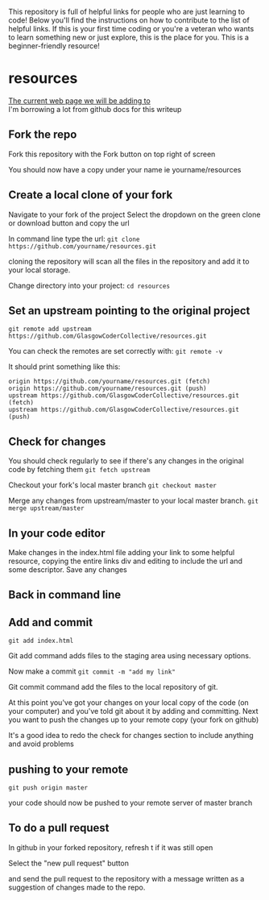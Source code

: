 This repository is full of helpful links for people who are just learning to code! Below you'll find the instructions on how to contribute to the list of helpful links. If this is your first time coding or you're a veteran who wants to learn something new or just explore, this is the place for you. This is a beginner-friendly resource!

# resources

[The current web page we will be adding to](https://glasgowcodercollective.github.io/resources/)  
I'm borrowing a lot from github docs for this writeup

## Fork the repo

Fork this repository with the Fork button on top right of screen

You should now have a copy under your name ie yourname/resources

## Create a local clone of your fork

Navigate to your fork of the project
Select the dropdown on the green clone or download button and copy the url

In command line type the url:
`git clone https://github.com/yourname/resources.git`

cloning the repository will scan all the files in the repository and add it to your local storage.

Change directory into your project:
`cd resources`

## Set an upstream pointing to the original project

`git remote add upstream https://github.com/GlasgowCoderCollective/resources.git`

You can check the remotes are set correctly with:
`git remote -v`

It should print something like this:

```output
origin https://github.com/yourname/resources.git (fetch)
origin https://github.com/yourname/resources.git (push)
upstream https://github.com/GlasgowCoderCollective/resources.git (fetch)
upstream https://github.com/GlasgowCoderCollective/resources.git (push)
```

## Check for changes

You should check regularly to see if there's any changes in the original code by fetching them
`git fetch upstream`

Checkout your fork's local master branch
`git checkout master`

Merge any changes from upstream/master to your local master branch.
`git merge upstream/master`

## In your code editor

Make changes in the index.html file adding your link to some helpful resource, copying the entire links div and editing to include the url and some descriptor.
Save any changes

## Back in command line

## Add and commit

`git add index.html`

Git add command adds files to the staging area using necessary options.

Now make a commit
`git commit -m "add my link"`

 Git commit command add the files to the local repository of git.

At this point you've got your changes on your local copy of the code (on your computer) and you've told git about it by adding and committing.
Next you want to push the changes up to your remote copy (your fork on github)

It's a good idea to redo the check for changes section to include anything and avoid problems

## pushing to your remote

`git push origin master`

your code should now be pushed to your remote server of master branch

## To do a pull request

In github in your forked repository, refresh t if it was still open

Select the "new pull request" button

and send the pull request to the repository with a message written as a suggestion of changes made to the repo.
